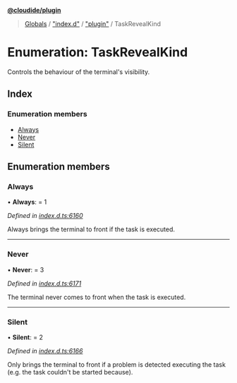 **[@cloudide/plugin](../README.md)**

> [Globals](../README.md) / ["index.d"](../modules/_index_d_.md) / ["plugin"](../modules/_index_d_._plugin_.md) / TaskRevealKind

# Enumeration: TaskRevealKind

Controls the behaviour of the terminal's visibility.

## Index

### Enumeration members

* [Always](_index_d_._plugin_.taskrevealkind.md#always)
* [Never](_index_d_._plugin_.taskrevealkind.md#never)
* [Silent](_index_d_._plugin_.taskrevealkind.md#silent)

## Enumeration members

### Always

•  **Always**:  = 1

*Defined in [index.d.ts:6160](https://github.com/shuyaqian/cloudide-plugin-api/blob/6d83fa1/index.d.ts#L6160)*

Always brings the terminal to front if the task is executed.

___

### Never

•  **Never**:  = 3

*Defined in [index.d.ts:6171](https://github.com/shuyaqian/cloudide-plugin-api/blob/6d83fa1/index.d.ts#L6171)*

The terminal never comes to front when the task is executed.

___

### Silent

•  **Silent**:  = 2

*Defined in [index.d.ts:6166](https://github.com/shuyaqian/cloudide-plugin-api/blob/6d83fa1/index.d.ts#L6166)*

Only brings the terminal to front if a problem is detected executing the task
(e.g. the task couldn't be started because).
